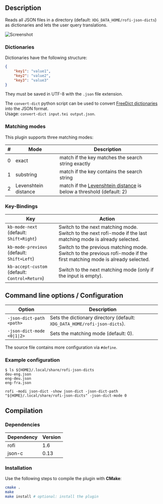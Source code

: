 ## Description

Reads all JSON files in a directory (default: `XDG_DATA_HOME/rofi-json-dicts`) as dictionaries and lets the user query translations.

![Screenshot](https://marvinkreis.github.io/rofi-plugins/rofi-dict/example.png)

### Dictionaries

Dictionaries have the following structure:

```json
{
    "key1": "value1",
    "key2": "value2",
    "key3": "value3"
}
```
They must be saved in UTF-8 with the `.json` file extension.

The `convert-dict` python script can be used to convert [FreeDict dictionaries](https://github.com/freedict/fd-dictionaries) into the JSON format. <br>
Usage: `convert-dict input.tei output.json`.

### Matching modes

This plugin supports three matching modes:

\#  | Mode                 | Description
--- | -------------------- | -----------
0   | exact                | match if the key matches the search string exactly
1   | substring            | match if the key contains the search string
2   | Levenshtein distance | match if the [Levenshtein distance](https://en.wikipedia.org/wiki/Levenshtein_distance) is below a threshold (default: 2)

### Key-Bindings

Key                                                  | Action
---------------------------------------------------- | ------
`kb-mode-next` <br/> (default: `Shift+Right`)        | Switch to the next matching mode. <br/> Switch to the next rofi-mode if the last matching mode is already selected.
`kb-mode-previous` <br/> (default: `Shift+Left`)     | Switch to the previous matching mode. <br/> Switch to the previous rofi-mode if the first matching mode is already selected.
`kb-accept-custom` <br/> (default: `Control+Return`) | Switch to the next matching mode (only if the input is empty).

## Command line options / Configuration

Option                      | Description
--------------------------- | -----------
`-json-dict-path <path>`    | Sets the dictionary directory (default: `XDG_DATA_HOME/rofi-json-dicts`).
`-json-dict-mode <0\|1\|2>` | Sets the matching mode (default: 0).

The source file contains more configuration via `#define`.

### Example configuration

```
$ ls ${HOME}/.local/share/rofi-json-dicts
deu-eng.json
eng-deu.json
eng-fra.json

rofi -modi json-dict -show json-dict -json-dict-path "${HOME}/.local/share/rofi-json-dicts" -json-dict-mode 0
```

## Compilation

### Dependencies

Dependency | Version
---------- | -------
rofi       | 1.6
json-c     | 0.13

### Installation

Use the following steps to compile the plugin with **CMake**:

```bash
cmake .
make
make install # optional: install the plugin
```
